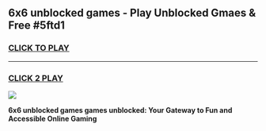 
## 6x6 unblocked games - Play Unblocked Gmaes & Free #5ftd1
<h3>
<a href="https://news.freeplayer.one?title=6x6_unblocked_games&ref=26F">CLICK TO PLAY</a></h3>
<hr>

<h3>
<a href="https://news.freeplayer.one?title=6x6_unblocked_games&ref=26F">CLICK 2 PLAY</a>
  
</h3>

<a href="https://news.freeplayer.one?title=6x6_unblocked_games&ref=26F/"><img src="https://clearcache.store/games.png"></a>


**6x6 unblocked games games unblocked: Your Gateway to Fun and Accessible Online Gaming**
